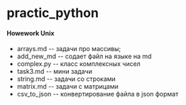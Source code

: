 # practic_python

#### Howework Unix 

+ arrays.md -- задачи про массивы;
+ add_new_md -- содает файл на языке на md
+ complex.py -- класс комплексных чисел
+ task3.md -- мини задачи
+ string.md -- задачи со строками
+ matrix.md -- задачи с матрицами
+ csv_to_json -- конвертирование файла в json формат
